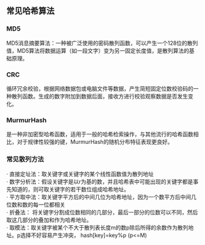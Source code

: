 ## 常见哈希算法

### MD5

MD5消息摘要算法：一种被广泛使用的密码散列函数，可以产生一个128位的散列值，MD5算法将数据运算（如一段文字）变为另一固定长度值，是散列算法的基础原理。

### CRC

循环冗余校验，根据网络数据包或电脑文件等数据，产生简短固定位数校验码的一种散列函数。生成的数字附加到数据后面，接收方进行校验观察数据是否发生变化。

### MurmurHash

是一种非加密型哈希函数，适用于一般的哈希检索操作，与其他流行的哈希函数相比，对于规律性较强的键，MurmurHash的随机分布特征表现更良好。

### 常见散列方法

· 直接定址法：取关键字或关键字的某个线性函数值为散列地址\
· 数字分析法：假设关键字是以r为基的数，并且哈希表中可能出现的关键字都是事先知道的，则可取关键字的若干数位组成哈希地址。\
· 平方取中法：取关键字平方后的中间几位为哈希地址，因为一个数平方后中间几位数和数的每一位都相关\
· 折叠法： 将关键字分割成位数相同的几部分，最后一部分的位数可以不同，然后取这几部分的叠加和作为哈希地址。\
· 取模法：取关键字被某个不大于散列表长度m的数p除后所得的余数作为散列地址。p选择不好容易产生冲突， hash[key]=key%p (p<=M)

